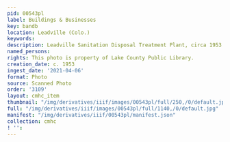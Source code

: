 ```yaml
---
pid: 00543pl
label: Buildings & Businesses
key: bandb
location: Leadville (Colo.)
keywords: 
description: Leadville Sanitation Disposal Treatment Plant, circa 1953
named_persons: 
rights: This photo is property of Lake County Public Library.
creation_date: c. 1953
ingest_date: '2021-04-06'
format: Photo
source: Scanned Photo
order: '3109'
layout: cmhc_item
thumbnail: "/img/derivatives/iiif/images/00543pl/full/250,/0/default.jpg"
full: "/img/derivatives/iiif/images/00543pl/full/1140,/0/default.jpg"
manifest: "/img/derivatives/iiif/00543pl/manifest.json"
collection: cmhc
! '': 
---
```

